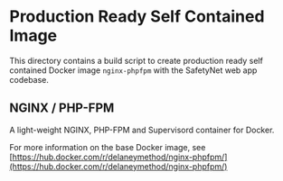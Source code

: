 # Production Ready Self Contained Image

This directory contains a build script to create production ready self contained Docker image `nginx-phpfpm` with the SafetyNet web app codebase.

## NGINX / PHP-FPM

A light-weight NGINX, PHP-FPM and Supervisord container for Docker.

For more information on the base Docker image, see [https://hub.docker.com/r/delaneymethod/nginx-phpfpm/](https://hub.docker.com/r/delaneymethod/nginx-phpfpm/)
